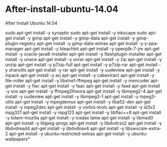 # After-install-ubuntu-14.04
After Install Ubuntu 14.04

sudo apt-get install -y synaptic
sudo apt-get install -y inkscape 
sudo apt-get install -y gimp 
apt-get install -y gimp-data 
apt-get install -y gimp-plugin-registry 
apt-get install -y gimp-data-extras 
apt-get install -y y-ppa-manager 
apt-get install -y bleachbit 
apt-get install -y openjdk-7-jre 
apt-get install -y oracle-java8-installer 
apt-get install -y flashplugin-installer 
apt-get install -y unace 
apt-get install -y unrar 
apt-get install -y zip 
apt-get install -y unzip 
apt-get install -y p7zip-full 
apt-get install -y p7zip-rar 
apt-get install -y sharutils 
apt-get install -y rar 
apt-get install -y uudeview 
apt-get install -y mpack 
apt-get install -y arj 
apt-get install -y cabextract 
apt-get install -y file-roller 
apt-get install -y libxine1-ffmpeg 
apt-get install -y mencoder 
apt-get install -y flac 
apt-get install -y faac 
apt-get install -y faad 
apt-get install -y sox 
apt-get install -y ffmpeg2theora 
apt-get install -y libmpeg2-4 
apt-get install -y uudeview 
apt-get install -y libmpeg3-1 
apt-get install -y mpeg3-utils 
apt-get install -y mpegdemux 
apt-get install -y liba52-dev 
apt-get install -y mpeg2dec 
apt-get install -y vorbis-tools 
apt-get install -y id3v2 mpg321 
apt-get install -y mpg123 
apt-get install -y libflac++6 
apt-get install -y totem-mozilla 
apt-get install -y icedax lame 
apt-get install -y libmad0 
apt-get install -y libjpeg-progs 
apt-get install -y libdvdcss2 
apt-get install -y libdvdread4 
apt-get install -y libdvdnav4 
apt-get install -y libswscale-extra-2 
apt-get install -y ubuntu-restricted-extras 
apt-get install -y ubuntu-wallpapers*
